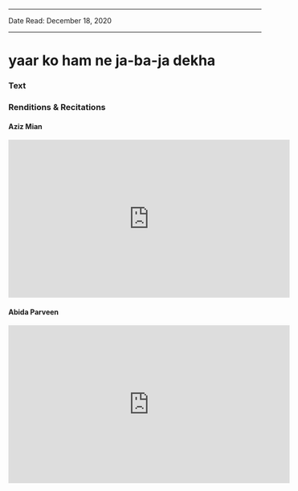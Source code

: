 
---

Date Read: December 18, 2020

---


# yaar ko ham ne ja-ba-ja dekha


### Text

### Renditions & Recitations

#### Aziz Mian

<iframe width="560" height="315" src="https://youtu.be/itXYpQHywRI" title="YouTube video player" frameborder="0" allow="accelerometer; autoplay; clipboard-write; encrypted-media; gyroscope; picture-in-picture" allowfullscreen></iframe>

#### Abida Parveen

<iframe width="560" height="315" src="https://youtu.be/dhk_hvcOof4" title="YouTube video player" frameborder="0" allow="accelerometer; autoplay; clipboard-write; encrypted-media; gyroscope; picture-in-picture" allowfullscreen></iframe>

